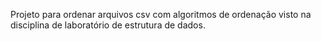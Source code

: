 Projeto para ordenar arquivos csv com algoritmos de ordenação visto na disciplina de laboratório de estrutura de dados.
